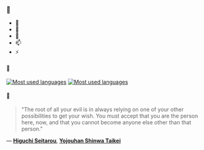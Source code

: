 ### 👋

- 🔭
- 🌱
- 💬
- 📫
- ⚡

#### 🧏

[![Most used languages](https://github-readme-stats-aynah.vercel.app/api/top-langs/?username=aynh&theme=solarized-dark&langs_count=6&layout=compact&hide_title=true)](https://github.com/anuraghazra/github-readme-stats#gh-dark-mode-only)
[![Most used languages](https://github-readme-stats-aynah.vercel.app/api/top-langs/?username=aynh&theme=solarized-light&langs_count=6&layout=compact&hide_title=true)](https://github.com/anuraghazra/github-readme-stats#gh-light-mode-only)

#### 💬

> "The root of all your evil is in always relying on one of your other possibilities to get your wish. You must accept that you are the person here, now, and that you cannot become anyone else other than that person."

&mdash; [**Higuchi Seitarou**](https://myanimelist.net/character.php?q=Higuchi%20Seitarou&cat=character), [**Yojouhan Shinwa Taikei**](https://myanimelist.net/search/all?q=Yojouhan%20Shinwa%20Taikei&cat=all)
